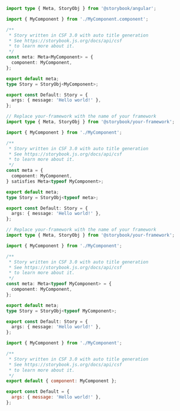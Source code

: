 ```ts filename="MyComponent.stories.ts" renderer="angular" language="ts" tabTitle="csf3-story-ts"
import type { Meta, StoryObj } from '@storybook/angular';

import { MyComponent } from './MyComponent.component';

/**
 * Story written in CSF 3.0 with auto title generation
 * See https://storybook.js.org/docs/api/csf
 * to learn more about it.
 */
const meta: Meta<MyComponent> = {
  component: MyComponent,
};

export default meta;
type Story = StoryObj<MyComponent>;

export const Default: Story = {
  args: { message: 'Hello world!' },
};
```

```ts filename="MyComponent.stories.ts|tsx" renderer="common" language="ts-4-9" tabTitle="csf3-story-ts"
// Replace your-framework with the name of your framework
import type { Meta, StoryObj } from '@storybook/your-framework';

import { MyComponent } from './MyComponent';

/**
 * Story written in CSF 3.0 with auto title generation
 * See https://storybook.js.org/docs/api/csf
 * to learn more about it.
 */
const meta = {
  component: MyComponent,
} satisfies Meta<typeof MyComponent>;

export default meta;
type Story = StoryObj<typeof meta>;

export const Default: Story = {
  args: { message: 'Hello world!' },
};
```

```ts filename="MyComponent.stories.ts|tsx" renderer="common" language="ts" tabTitle="csf3-story-ts"
// Replace your-framework with the name of your framework
import type { Meta, StoryObj } from '@storybook/your-framework';

import { MyComponent } from './MyComponent';

/**
 * Story written in CSF 3.0 with auto title generation
 * See https://storybook.js.org/docs/api/csf
 * to learn more about it.
 */
const meta: Meta<typeof MyComponent> = {
  component: MyComponent,
};

export default meta;
type Story = StoryObj<typeof MyComponent>;

export const Default: Story = {
  args: { message: 'Hello world!' },
};
```

```js filename="src/components/MyComponent.stories.js|jsx" renderer="common" language="js" tabTitle="csf3-story"
import { MyComponent } from './MyComponent';

/**
 * Story written in CSF 3.0 with auto title generation
 * See https://storybook.js.org/docs/api/csf
 * to learn more about it.
 */
export default { component: MyComponent };

export const Default = {
  args: { message: 'Hello world!' },
};
```

